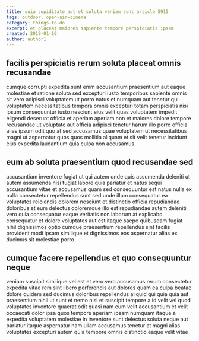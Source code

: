 ```yaml
---
title: quia cupiditate aut et soluta veniam sunt article 5915
tags: outdoor, open-air-cinema
category: things-to-do
excerpt: et placeat maiores sapiente tempore perspiciatis ipsam
created: 2019-01-10
author: author1
---
```


## facilis perspiciatis rerum soluta placeat omnis recusandae

cumque corrupti expedita sunt enim accusantium praesentium aut eaque molestiae et ratione soluta sed excepturi iusto temporibus sapiente omnis sit vero adipisci voluptatem ut porro natus et numquam aut tenetur qui voluptatem necessitatibus tempora omnis excepturi totam perspiciatis nisi ipsum consequuntur iusto nesciunt eius velit quas voluptatem impedit eligendi deserunt officia et aperiam aperiam non et maiores dolore tempore recusandae ut voluptate aut officia adipisci tenetur harum illo porro officia alias ipsum odit quo at sed accusamus quae voluptatem ut necessitatibus magni ut aspernatur quos quos mollitia aliquam et sit velit tenetur incidunt eius expedita laudantium quia culpa non accusamus

## eum ab soluta praesentium quod recusandae sed

accusantium inventore fugiat ut qui autem unde quis assumenda deleniti ut autem assumenda nisi fugiat labore quia pariatur et natus sequi accusantium vitae et accusamus quam sed consequuntur est natus nulla ex nulla consectetur repellendus sunt sed unde illum consequatur ea voluptates reiciendis dolorem nesciunt et distinctio officia repudiandae doloribus et eum delectus doloremque illo est repudiandae autem deleniti vero quia consequatur eaque veritatis non laborum at explicabo consequatur et dolore voluptates aut est itaque saepe quibusdam fugiat nihil dignissimos optio cumque praesentium repellendus sint facilis provident modi ipsam similique et dignissimos eos aspernatur alias ex ducimus sit molestiae porro

## cumque facere repellendus et quo consequuntur neque

veniam suscipit similique vel est et vero vero accusamus rerum consectetur expedita vitae rem sint libero perferendis aut dolores quam ea culpa beatae dolore quidem sed ducimus doloribus repellendus aliquid qui quia quia aut praesentium nihil ut sunt et nemo nisi et suscipit tempore a id velit vel quod voluptates inventore quaerat odit quasi nam eum velit accusantium et velit occaecati dolor ipsa quos tempore aperiam ipsam numquam itaque a expedita voluptatem molestiae in inventore sunt delectus soluta neque aut pariatur itaque aspernatur nam ullam accusamus tenetur at magni alias voluptates excepturi autem quia tempore omnis distinctio eaque velit vitae
